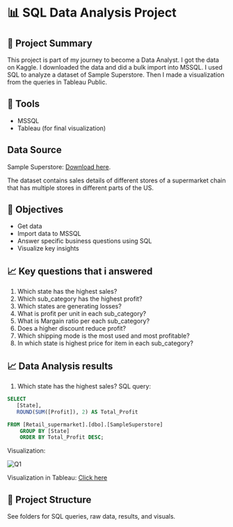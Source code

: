 # 📊 SQL Data Analysis Project

## 🧠 Project Summary
This project is part of my journey to become a Data Analyst. I got the data on Kaggle. I downloaded the data and did a bulk import into MSSQL. I used SQL to analyze a dataset of Sample Superstore. Then I made a visualization from the queries in Tableau Public.

## 🔧 Tools
- MSSQL
- Tableau (for final visualization)

## Data Source
Sample Superstore: [Download here](https://www.kaggle.com/datasets/roopacalistus/superstore).

The dataset contains sales details of different stores of a supermarket chain that has multiple stores in different parts of the US.

## 📌 Objectives
- Get data
- Import data to MSSQL
- Answer specific business questions using SQL
- Visualize key insights

## 📈 Key questions that i answered
1. Which state has the highest sales?
2. Which sub_category has the highest profit?
3. Which states are generating losses?
4. What is profit per unit in each sub_category?
5. What is Margain ratio per each sub_category?
6. Does a higher discount reduce profit?
7. Which shipping mode is the most used and most profitable?
8. In which state is highest price for item in each sub_category?
   
## 📈 Data Analysis results
1. Which state has the highest sales?
SQL query:
```sql
SELECT
   [State],
   ROUND(SUM([Profit]), 2) AS Total_Profit

FROM [Retail_supermarket].[dbo].[SampleSuperstore]
	GROUP BY [State]
	ORDER BY Total_Profit DESC;
```
Visualization:

![Q1](https://github.com/user-attachments/assets/aff8f981-ca43-46bb-9e09-09a63031ef6d)

Visualization in Tableau: 
[Click here](https://public.tableau.com/app/profile/denis.struna/viz/Question1_17492323532630/Q1)


## 📂 Project Structure
See folders for SQL queries, raw data, results, and visuals.


